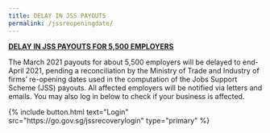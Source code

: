 ```yaml
---
title: DELAY IN JSS PAYOUTS
permalink: /jssreopeningdate/
---
```


**<ins>DELAY IN JSS PAYOUTS FOR 5,500 EMPLOYERS</ins>**

The March 2021 payouts for about 5,500 employers will be delayed to end-April 2021, pending a reconciliation by the Ministry of Trade and Industry of firms’ re-opening dates used in the computation of the Jobs Support Scheme (JSS) payouts. All affected employers will be notified via letters and emails. You may also log in below to check if your business is affected. 

<p>
{% include button.html text="Login" src="https://go.gov.sg/jssrecoverylogin" type="primary" %}
</p>

<style>
.navbar>.bp-container{
display: none
}

.bp-footer.top-section{
display: none
}

.bp-footer{
display: none
}

.bp-breadcrumb{
display: none
}

.float-buttons{
    display: none
}

.wog--tabbed-button-bottom-left{
    display: none
}
</style>